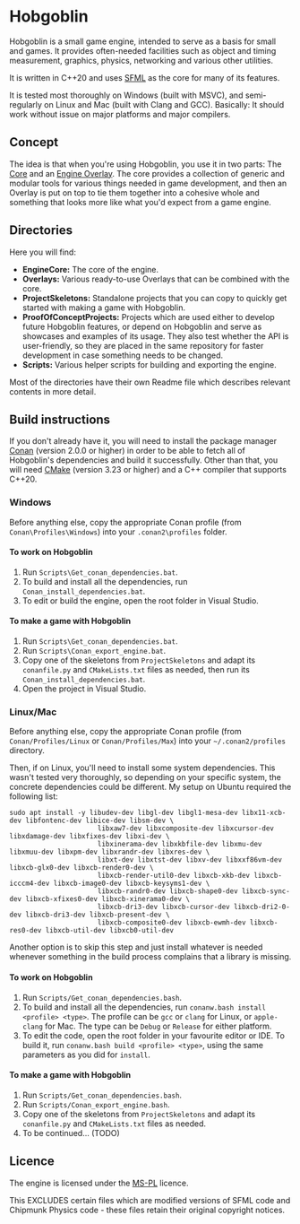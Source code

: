 # Hobgoblin
Hobgoblin is a small game engine, intended to serve as a basis for small and games. It provides often-needed 
facilities such as object and timing measurement, graphics, physics, networking and various other utilities.

It is written in C++20 and uses [SFML](https://www.sfml-dev.org/) as the core for many of its features.

It is tested most thoroughly on Windows (built with MSVC), and semi-regularly on Linux and Mac
(built with Clang and GCC). Basically: It should work without issue on major platforms and major
compilers.

## Concept
The idea is that when you're using Hobgoblin, you use it in two parts: The 
[Core](https://github.com/jbatnozic/Hobgoblin/tree/master/EngineCore#engine-core) and an 
[Engine Overlay](https://github.com/jbatnozic/Hobgoblin/tree/master/Overlays#engine-overlays). The core provides a
collection of generic and modular tools for various things needed in game development, and then an Overlay is put on
top to tie them together into a cohesive whole and something that looks more like what you'd expect from a game engine.

## Directories
Here you will find:
 - **EngineCore:** The core of the engine.
 - **Overlays:** Various ready-to-use Overlays that can be combined with the core.
 - **ProjectSkeletons:** Standalone projects that you can copy to quickly get started with making a game with
 Hobgoblin.
 - **ProofOfConceptProjects:** Projects which are used either to develop future Hobgoblin features, or depend on
Hobgoblin and serve as showcases and examples of its usage. They also test whether the API is user-friendly, so
they are placed in the same repository for faster development in case something needs to be changed.
 - **Scripts:** Various helper scripts for building and exporting the engine.

Most of the directories have their own Readme file which describes relevant contents in more detail.

## Build instructions
If you don't already have it, you will need to install the package manager [Conan](https://conan.io/) (version 2.0.0 or
higher) in order to be able to fetch all of Hobgoblin's dependencies and build it successfully. Other than that, you
will need [CMake](https://cmake.org/) (version 3.23 or higher) and a C++ compiler that supports C++20.

### Windows

Before anything else, copy the appropriate Conan profile (from `Conan\Profiles\Windows`) into your `.conan2\profiles`
folder.

#### To work on Hobgoblin

1. Run `Scripts\Get_conan_dependencies.bat`.
2. To build and install all the dependencies, run `Conan_install_dependencies.bat`.
3. To edit or build the engine, open the root folder in Visual Studio.

#### To make a game with Hobgoblin

1. Run `Scripts\Get_conan_dependencies.bat`.
2. Run `Scripts\Conan_export_engine.bat`.
3. Copy one of the skeletons from `ProjectSkeletons` and adapt its `conanfile.py` and `CMakeLists.txt` files as needed,
   then run its `Conan_install_dependencies.bat`.
4. Open the project in Visual Studio.

### Linux/Mac

Before anything else, copy the appropriate Conan profile (from `Conan/Profiles/Linux` or `Conan/Profiles/Max`) into your
`~/.conan2/profiles` directory.

Then, if on Linux, you'll need to install some system dependencies. This wasn't tested very thoroughly, so
depending on your specific system, the concrete dependencies could be different. My setup on Ubuntu
required the following list:

```
sudo apt install -y libudev-dev libgl-dev libgl1-mesa-dev libx11-xcb-dev libfontenc-dev libice-dev libsm-dev \
		              libxaw7-dev libxcomposite-dev libxcursor-dev libxdamage-dev libxfixes-dev libxi-dev \
		              libxinerama-dev libxkbfile-dev libxmu-dev libxmuu-dev libxpm-dev libxrandr-dev libxres-dev \
		              libxt-dev libxtst-dev libxv-dev libxxf86vm-dev libxcb-glx0-dev libxcb-render0-dev \
		              libxcb-render-util0-dev libxcb-xkb-dev libxcb-icccm4-dev libxcb-image0-dev libxcb-keysyms1-dev \
		              libxcb-randr0-dev libxcb-shape0-dev libxcb-sync-dev libxcb-xfixes0-dev libxcb-xinerama0-dev \
		              libxcb-dri3-dev libxcb-cursor-dev libxcb-dri2-0-dev libxcb-dri3-dev libxcb-present-dev \
		              libxcb-composite0-dev libxcb-ewmh-dev libxcb-res0-dev libxcb-util-dev libxcb0-util-dev 
```

Another option is to skip this step and just install whatever is needed whenever something in the build
process complains that a library is missing.

#### To work on Hobgoblin

1. Run `Scripts/Get_conan_dependencies.bash`.
2. To build and install all the dependencies, run `conanw.bash install <profile> <type>`. The profile can be `gcc` or 
   `clang` for Linux, or `apple-clang` for Mac. The type can be `Debug` or `Release` for either platform.
3. To edit the code, open the root folder in your favourite editor or IDE. To build it, run
   `conanw.bash build <profile> <type>`, using the same parameters as you did for `install`.

#### To make a game with Hobgoblin

1. Run `Scripts/Get_conan_dependencies.bash`.
2. Run `Scripts/Conan_export_engine.bash`.
3. Copy one of the skeletons from `ProjectSkeletons` and adapt its `conanfile.py` and `CMakeLists.txt` files as needed.
4. To be continued... (TODO)

## Licence
The engine is licensed under the [MS-PL](https://opensource.org/license/ms-pl-html) licence.

This EXCLUDES certain files which are modified versions of SFML code and Chipmunk Physics code - these files retain
their original copyright notices.
